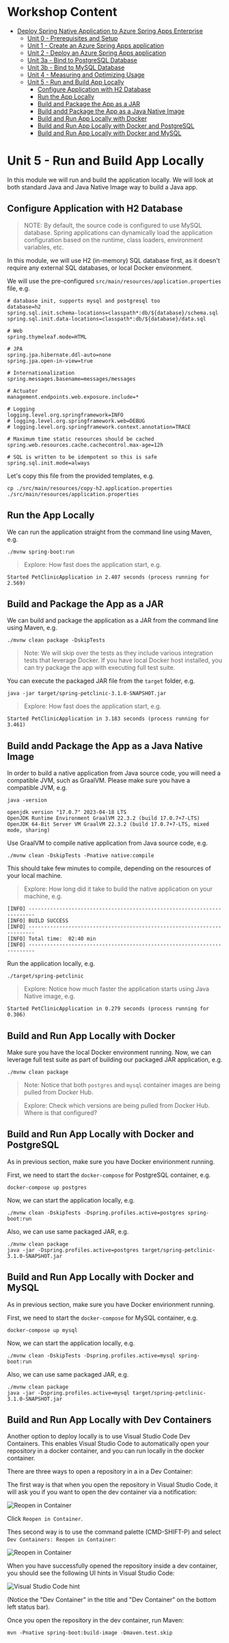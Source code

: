 # Workshop Content

* [Deploy Spring Native Application to Azure Spring Apps Enterprise](../README.md)
  * [Unit 0 - Prerequisites and Setup](../step-00-setup-your-environment/README.md)
  * [Unit 1 - Create an Azure Spring Apps application](../step-01-create-asa-app/README.md)
  * [Unit 2 - Deploy an Azure Spring Apps application](../step-02-deploy-asa-app/README.md)
  * [Unit 3a - Bind to PostgreSQL Database](../step-03a-bind-to-postgresql-database/README.md)
  * [Unit 3b - Bind to MySQL Database](../step-03b-bind-to-mysql-database/README.md)
  * [Unit 4 - Measuring and Optimizing Usage](../step-04-measuring-and-optimizing-usage/README.md)
  * [Unit 5 - Run and Build App Locally](../step-05-run-and-build-app-locally/README.md)
    * [Configure Application with H2 Database](../step-05-run-and-build-app-locally/README.md#configure-application-with-h2-database)
    * [Run the App Locally](../step-05-run-and-build-app-locally/README.md#run-the-app-locally)
    * [Build and Package the App as a JAR](../step-05-run-and-build-app-locally/README.md#build-and-package-the-app-as-a-jar)
    * [Build andd Package the App as a Java Native Image](../step-05-run-and-build-app-locally/README.md#build-andd-package-the-app-as-a-java-native-image)
    * [Build and Run App Locally with Docker](../step-05-run-and-build-app-locally/README.md#build-and-run-app-locally-with-docker)
    * [Build and Run App Locally with Docker and PostgreSQL](../step-05-run-and-build-app-locally/README.md#build-and-run-app-locally-with-docker-and-postgresql)
    * [Build and Run App Locally with Docker and MySQL](../step-05-run-and-build-app-locally/README.md#build-and-run-app-locally-with-docker-and-mysql)


# Unit 5 - Run and Build App Locally

In this module we will run and build the application locally. We will look at both standard Java
and Java Native Image way to build a Java app.

## Configure Application with H2 Database

> NOTE: By default, the source code is configured to use MySQL database. Spring applications can
dynamically load the application configuration based on the runtime, class loaders, environment
variables, etc.

In this module, we will use H2 (in-memory) SQL database first, as it doesn't require any external
SQL databases, or local Docker environment.

We will use the pre-configured `src/main/resources/application.properties` file, e.g.

```
# database init, supports mysql and postgresql too
database=h2
spring.sql.init.schema-locations=classpath*:db/${database}/schema.sql
spring.sql.init.data-locations=classpath*:db/${database}/data.sql

# Web
spring.thymeleaf.mode=HTML

# JPA
spring.jpa.hibernate.ddl-auto=none
spring.jpa.open-in-view=true

# Internationalization
spring.messages.basename=messages/messages

# Actuator
management.endpoints.web.exposure.include=*

# Logging
logging.level.org.springframework=INFO
# logging.level.org.springframework.web=DEBUG
# logging.level.org.springframework.context.annotation=TRACE

# Maximum time static resources should be cached
spring.web.resources.cache.cachecontrol.max-age=12h

# SQL is written to be idempotent so this is safe
spring.sql.init.mode=always
```

Let's copy this file from the provided templates, e.g.

```shell
cp ./src/main/resources/copy-h2.application.properties ./src/main/resources/application.properties
```

## Run the App Locally

We can run the application straight from the command line using Maven, e.g.

```shell
./mvnw spring-boot:run
```

> Explore: How fast does the application start, e.g.

```
Started PetClinicApplication in 2.407 seconds (process running for 2.569)
```

## Build and Package the App as a JAR

We can build and package the application as a JAR from the command line using Maven, e.g.

```shell
./mvnw clean package -DskipTests
```

> Note: We will skip over the tests as they include various integration tests that leverage Docker.
If you have local Docker host installed, you can try package the app with executing full test suite.

You can execute the packaged JAR file from the `target` folder, e.g.

```shell
java -jar target/spring-petclinic-3.1.0-SNAPSHOT.jar
```

> Explore: How fast does the application start, e.g.

```
Started PetClinicApplication in 3.183 seconds (process running for 3.461)
```


## Build andd Package the App as a Java Native Image

In order to build a native application from Java source code, you will need a compatible JVM,
such as GraalVM. Please make sure you have a compatible JVM, e.g.

```shell
java -version

openjdk version "17.0.7" 2023-04-18 LTS
OpenJDK Runtime Environment GraalVM 22.3.2 (build 17.0.7+7-LTS)
OpenJDK 64-Bit Server VM GraalVM 22.3.2 (build 17.0.7+7-LTS, mixed mode, sharing)
```

Use GraalVM to compile native application from Java source code, e.g.

```shell
./mvnw clean -DskipTests -Pnative native:compile
```

This should take few minutes to compile, depending on the resources of your local machine.

> Explore: How long did it take to build the native application on your machine, e.g.

```
[INFO] ------------------------------------------------------------------------
[INFO] BUILD SUCCESS
[INFO] ------------------------------------------------------------------------
[INFO] Total time:  02:40 min
[INFO] ------------------------------------------------------------------------
```

Run the application locally, e.g.

```shell
./target/spring-petclinic
```

> Explore: Notice how much faster the application starts using Java Native image, e.g.

```
Started PetClinicApplication in 0.279 seconds (process running for 0.306)
```

## Build and Run App Locally with Docker

Make sure you have the local Docker environment running. Now, we can leverage full test suite
as part of building our packaged JAR application, e.g.

```shell
./mvnw clean package
```

> Note: Notice that both `postgres` and `mysql` container images are being pulled from Docker Hub.

> Explore: Check which versions are being pulled from Docker Hub. Where is that configured?

## Build and Run App Locally with Docker and PostgreSQL 

As in previous section, make sure you have Docker envirionment running. 

First, we need to start the `docker-compose` for PostgreSQL container, e.g.

```shell
docker-compose up postgres
```

Now, we can start the application locally, e.g.

```shell
./mvnw clean -DskipTests -Dspring.profiles.active=postgres spring-boot:run
```

Also, we can use same packaged JAR, e.g.

```shell
./mvnw clean package
java -jar -Dspring.profiles.active=postgres target/spring-petclinic-3.1.0-SNAPSHOT.jar
```

## Build and Run App Locally with Docker and MySQL

As in previous section, make sure you have Docker envirionment running. 

First, we need to start the `docker-compose` for MySQL container, e.g.

```shell
docker-compose up mysql
```

Now, we can start the application locally, e.g.

```shell
./mvnw clean -DskipTests -Dspring.profiles.active=mysql spring-boot:run
```

Also, we can use same packaged JAR, e.g.

```shell
./mvnw clean package
java -jar -Dspring.profiles.active=mysql target/spring-petclinic-3.1.0-SNAPSHOT.jar
```

## Build and Run App Locally with Dev Containers

Another option to deploy locally is to use Visual Studio Code Dev Containers. This enables Visual Studio Code to automatically open your repository in a docker container, and you can run locally in the docker container.

There are three ways to open a repository in a in a Dev Container:

The first way is that when you open the repository in Visual Studio Code, it will ask you if you want to open the dev container via a notification:

![Reopen in Container](image.png)

Click `Reopen in Container`.

Thes second way is to use the command palette (CMD-SHIFT-P) and select `Dev Containers: Reopen in Container`:

![Reopen in Container](image-1.png)

When you have successfully opened the repository inside a dev container, you should see the following UI hints in Visual Studio Code:

![Visual Studio Code hint](image-2.png)

(Notice the "Dev Container" in the title and "Dev Container" on the bottom left status bar).

Once you open the repository in the dev container, run Maven:

```
mvn -Pnative spring-boot:build-image -Dmaven.test.skip
```
